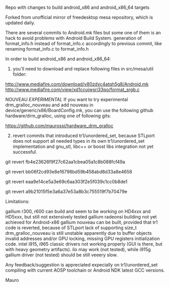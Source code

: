Repo with changes to build android_x86 and android_x86_64 targets

Forked from unofficial mirror of freedesktop mesa repository, which is updated daily.

There are several commits to Android.mk files but some one of them is an hack to avoid problems with Android Build System. generation of format_info.h instead of format_info.c accordingly to previous commit,
like renaming format_info.c to format_info.h

In order to build android_x86 and android_x86_64:

1) you'll need to download and replace following files in src/mesa/util folder:

http://www.mediafire.com/download/v80zdvc4atqh5g8/Android.mk
http://www.mediafire.com/view/xd1ccujwsri33po/format_srgb.c

NOUVEAU *EXPERIMENTAL*
If you want to try experimental drm_gralloc_nouveau and add nouveau in device/generic/x86/BoardConfig.mk, you can use the following github  hardware/drm_gralloc, using one of following gits:

https://github.com/maurossi/hardware_drm_gralloc

2) revert commits that introduced tr1/unordered_set, because STLport does not support all needed types
in its own tr1/unordered_set implementation and gnu_stl, libc++ or boost libs integration not yet successful.

git revert fb4e23626f9f27c62aa1cbea05a1c8b088fcf49a

git revert bb06f2cd93e8e16798bd59b458abd8d33a8e4658

git revert eaa9e14ce5a3e69c6aa303f2e5f039c1cc0b8de1

git revert a9b21015f5e3a6a37e53a8b3c755519f7b70479e


Limitations:

gallium r300, r600 can build and seem to be working on HD4xxx and HD5xxx, but still not extensively tested
gallium radeonsi building not yet achieved for Android-x86
gallium nouveau can be built, provided that tr1 code is reverted, because of STLport lack of supporting size_t
drm_gralloc_nouveau is still unstable apparently due to buffer objects invalid addresses and/or GPU locking, missing GPU registers initialization code.
intel i915, i965 classic drivers not working properly (GUI is there, but with heavy geometry artifacts). 
ilo may work (not tested), while i915g gallium driver (not tested) should be still veeery slow.

Any feedback/suggestion is appreciated expecially on tr1/unordered_set compiling with current AOSP toolchain or Android NDK latest GCC versions.

Mauro
